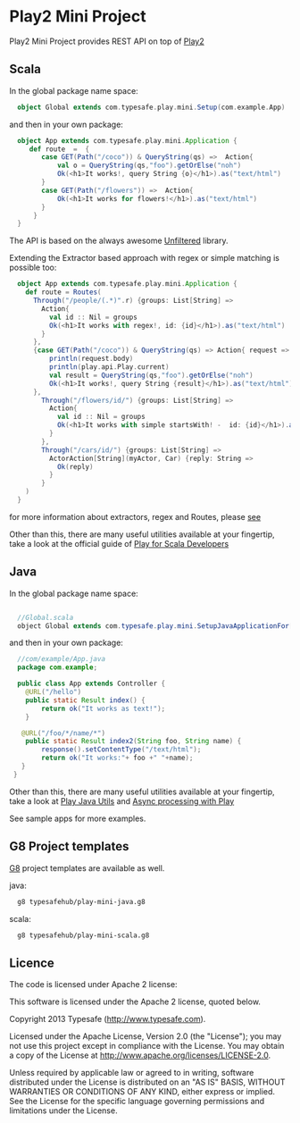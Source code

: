 Play2 Mini Project
==================

Play2 Mini Project provides REST API on top of [Play2](https://github.com/playframework/Play20)

Scala
-----

In the global package name space:
```scala
  object Global extends com.typesafe.play.mini.Setup(com.example.App)
```
and then in your own package:
```scala
  object App extends com.typesafe.play.mini.Application {
     def route  =  {
        case GET(Path("/coco")) & QueryString(qs) =>  Action{
            val o = QueryString(qs,"foo").getOrElse("noh")
            Ok(<h1>It works!, query String {o}</h1>).as("text/html")
        }
        case GET(Path("/flowers")) =>  Action{
            Ok(<h1>It works for flowers!</h1>).as("text/html")
        }
      }
  }
```
The API is based on the always awesome [Unfiltered](http://unfiltered.databinder.net/Unfiltered.html) library.

Extending the Extractor based approach with regex or simple matching is possible too:
```scala
  object App extends com.typesafe.play.mini.Application {
    def route = Routes(
      Through("/people/(.*)".r) {groups: List[String] =>
        Action{ 
          val id :: Nil = groups
          Ok(<h1>It works with regex!, id: {id}</h1>).as("text/html") 
        }
      }, 
      {case GET(Path("/coco")) & QueryString(qs) => Action{ request =>
          println(request.body)
          println(play.api.Play.current)
          val result = QueryString(qs,"foo").getOrElse("noh")
          Ok(<h1>It works!, query String {result}</h1>).as("text/html") }
      },
        Through("/flowers/id/") {groups: List[String] =>
          Action{ 
            val id :: Nil = groups
            Ok(<h1>It works with simple startsWith! -  id: {id}</h1>).as("text/html") 
          }
        },
        Through("/cars/id/") {groups: List[String] =>
          ActorAction[String](myActor, Car) {reply: String =>
            Ok(reply) 
          }
        }
    )   
  }

```
for more information about extractors, regex and Routes, please [see](https://github.com/typesafehub/play2-mini/tree/master/src/main/scala/com/typesafe/play/mini)

Other than this, there are many useful utilities available at your fingertip, take a look at the official guide of [Play for Scala Developers](https://github.com/playframework/Play20/wiki/ScalaHome)


Java
----

In the global package name space:
```java

  //Global.scala
  object Global extends com.typesafe.play.mini.SetupJavaApplicationFor[com.example.App]
```
and then in your own package:
```java
  //com/example/App.java
  package com.example;

  public class App extends Controller {
    @URL("/hello")
    public static Result index() {
        return ok("It works as text!");
    }

   @URL("/foo/*/name/*")
    public static Result index2(String foo, String name) {
        response().setContentType("/text/html");
        return ok("It works:"+ foo +" "+name);
   }
 }
```
Other than this, there are many useful utilities available at your fingertip, take a look at [Play Java Utils](https://github.com/playframework/Play20/tree/master/framework/src/play/src/main/java/play/libs)
and [Async processing with Play](https://github.com/playframework/Play20/wiki/JavaAsync)


See sample apps for more examples.

G8 Project templates
--------------------

[G8](https://github.com/n8han/giter8) project templates are available as well.


 java:
```bash
  g8 typesafehub/play-mini-java.g8
```

 scala:
```bash
  g8 typesafehub/play-mini-scala.g8
```


Licence
-------

The code is licensed under Apache 2 license:

  This software is licensed under the Apache 2 license, quoted below.

  Copyright 2013 Typesafe (http://www.typesafe.com).

  Licensed under the Apache License, Version 2.0 (the "License"); you may not use this project except in compliance with the License. You may obtain a copy of the License at http://www.apache.org/licenses/LICENSE-2.0.

  Unless required by applicable law or agreed to in writing, software distributed under the License is distributed on an "AS IS" BASIS, WITHOUT WARRANTIES OR CONDITIONS OF ANY KIND, either express or implied. See the License for the specific language governing permissions and limitations under the License.

